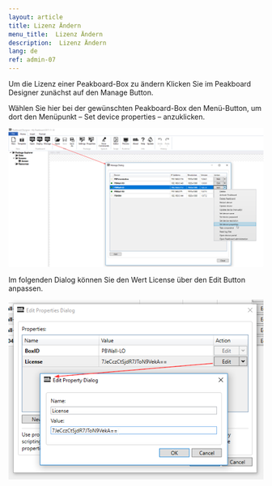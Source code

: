 ```yaml
---
layout: article
title: Lizenz Ändern
menu_title:  Lizenz Ändern
description:  Lizenz Ändern
lang: de
ref: admin-07
---
```


Um die Lizenz einer Peakboard-Box zu ändern Klicken Sie im Peakboard Designer zunächst auf den Manage Button.

Wählen Sie hier bei der gewünschten Peakboard-Box den Menü-Button, um dort den Menüpunkt – Set device properties – anzuklicken.

![image_1](/assets/images/admin/license/manage-dialog.png)

Im folgenden Dialog können Sie den Wert License über den Edit Button anpassen.

![image_1](/assets/images/admin/license/edit-license.png)
